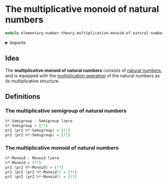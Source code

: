 # The multiplicative monoid of natural numbers

```agda
module elementary-number-theory.multiplicative-monoid-of-natural-numbers where
```

<details><summary>Imports</summary>

```agda
open import elementary-number-theory.equality-natural-numbers
open import elementary-number-theory.multiplication-natural-numbers

open import foundation.dependent-pair-types
open import foundation.universe-levels

open import group-theory.monoids
open import group-theory.semigroups
```

</details>

## Idea

The **multiplicative monoid of natural numbers** consists of
[natural numbers](elementary-number-theory.natural-numbers.md), and is equipped
with the
[multiplication operation](elementary-number-theory.multiplication-natural-numbers.md)
of the natural numbers as its multiplicative structure.

## Definitions

### The multiplicative semigroup of natural numbers

```agda
ℕ*-Semigroup : Semigroup lzero
ℕ*-Semigroup = {!!}
pr1 (pr2 ℕ*-Semigroup) = {!!}
pr2 (pr2 ℕ*-Semigroup) = {!!}
```

### The multiplicative monoid of natural numbers

```agda
ℕ*-Monoid : Monoid lzero
ℕ*-Monoid = {!!}
pr1 (pr2 ℕ*-Monoid) = {!!}
pr1 (pr2 (pr2 ℕ*-Monoid)) = {!!}
pr2 (pr2 (pr2 ℕ*-Monoid)) = {!!}
```

